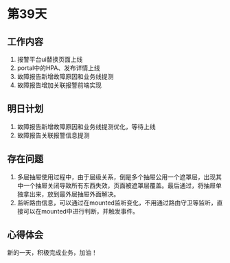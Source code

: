 # 第39天

## 工作内容

1. 报警平台ui替换页面上线
2. portal中的HPA、发布详情上线
3. 故障报告新增故障原因和业务线提测
4. 故障报告增加关联报警前端实现

## 明日计划

1. 故障报告新增故障原因和业务线提测优化，等待上线
2. 故障报告关联报警信息提测

## 存在问题

1. 多层抽屉使用过程中，由于层级关系，倒是多个抽屉公用一个遮罩层，出现其中一个抽屉关闭导致所有东西失效，页面被遮罩层覆盖。最后通过，将抽屉单独拿出来，放到最外层抽屉外面解决。
2. 监听路由信息，可以通过在mounted监听变化，不用通过路由守卫等监听，直接可以在mounted中进行判断，并触发事件。

## 心得体会

新的一天，积极完成业务，加油！
